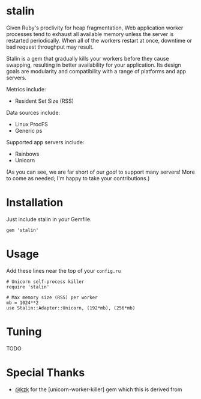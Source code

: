 # stalin

Given Ruby's proclivity for heap fragmentation, Web application worker processes tend to exhaust
all available memory unless the server is restarted periodically. When all of the workers restart
at once, downtime or bad request throughput may result.

Stalin is a gem that gradually kills your workers before they cause swapping, resulting in better
availability for your application. Its design goals are modularity and compatibility with a range
of platforms and app servers.

Metrics include:
  - Resident Set Size (RSS)

Data sources include:
  - Linux ProcFS
  - Generic ps

Supported app servers include:
  - Rainbows
  - Unicorn

(As you can see, we are far short of our _goal_ to support many servers! More to come as needed;
I'm happy to take your contributions.)

# Installation

Just include stalin in your Gemfile.

    gem 'stalin'

# Usage

Add these lines near the top of your `config.ru`

    # Unicorn self-process killer
    require 'stalin'

    # Max memory size (RSS) per worker
    mb = 1024**2
    use Stalin::Adapter::Unicorn, (192*mb), (256*mb)

# Tuning

TODO

# Special Thanks

- [@kzk](http://github.com/kzk/) for the [unicorn-worker-killer] gem which this is derived from
